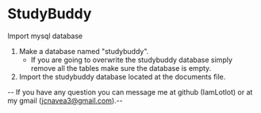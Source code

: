# StudyBuddy

Import mysql database

1. Make a database named "studybuddy".
    - If you are going to overwrite the studybuddy database simply remove all the tables make sure the database is empty.
2. Import the studybuddy database located at the documents file.

-- If you have any question you can message me at github (IamLotlot) or at my gmail (jcnavea3@gmail.com).--